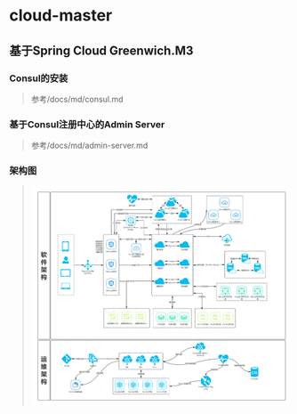 # cloud-master
## 基于Spring Cloud Greenwich.M3
### Consul的安装
> 参考/docs/md/consul.md
### 基于Consul注册中心的Admin Server
> 参考/docs/md/admin-server.md

### 架构图
> ![avatar](https://github.com/Saint6733/cloud-master/raw/master/imgs/Cloud-Master.jpg)
